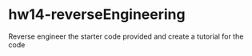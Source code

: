 # hw14-reverseEngineering
Reverse engineer the starter code provided and create a tutorial for the code
